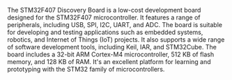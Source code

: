 The STM32F407 Discovery Board is a low-cost development board designed for the STM32F407 microcontroller. It features a range of peripherals, including USB, SPI, I2C, UART, and ADC. The board is suitable for developing and testing applications such as embedded systems, robotics, and Internet of Things (IoT) projects. It also supports a wide range of software development tools, including Keil, IAR, and STM32Cube. The board includes a 32-bit ARM Cortex-M4 microcontroller, 512 KB of flash memory, and 128 KB of RAM. It's an excellent platform for learning and prototyping with the STM32 family of microcontrollers.

